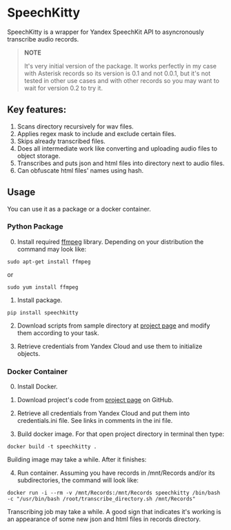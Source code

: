 # SpeechKitty

SpeechKitty is a wrapper for Yandex SpeechKit API to asyncronously transcribe audio records. 

> **NOTE**
> 
> It's very initial version of the package. It works perfectly in my case with Asterisk records so its version is 0.1 and not 0.0.1, but it's not tested in other use cases and with other records so you may want to wait for version 0.2 to try it.

## Key features:

1. Scans directory recursively for wav files.
2. Applies regex mask to include and exclude certain files.
3. Skips already transcribed files.
4. Does all intermediate work like converting and uploading audio files to object storage.
5. Transcribes and puts json and html files into directory next to audio files.
6. Can obfuscate html files' names using hash.

## Usage

You can use it as a package or a docker container.

### Python Package

0. Install required [ffmpeg](https://ffmpeg.org/download.html) library. Depending on your distribution the command may look like:

```console
sudo apt-get install ffmpeg
```
or
```console
sudo yum install ffmpeg
```

1. Install package.

```console
pip install speechkitty
```

2. Download scripts from sample directory at [project page](https://github.com/AlekseiPrishchepo/SpeechKitty/blob/main/sample) and modify them according to your task. 

3. Retrieve credentials from Yandex Cloud and use them to initialize objects.

### Docker Container

0. Install Docker.

1. Download project's code from [project page](https://github.com/AlekseiPrishchepo/SpeechKitty) on GitHub.

2. Retrieve all credentials from Yandex Cloud and put them into credentials.ini file. See links in comments in the ini file.

3. Build docker image. For that open project directory in terminal then type:

```console
docker build -t speechkitty .
```

Building image may take a while. After it finishes:

4. Run container. Assuming you have records in /mnt/Records and/or its subdirectories, the command will look like:

```console
docker run -i --rm -v /mnt/Records:/mnt/Records speechkitty /bin/bash -c "/usr/bin/bash /root/transcribe_directory.sh /mnt/Records"
```
Transcribing job may take a while. A good sign that indicates it's working is an appearance of some new json and html files in records directory.
